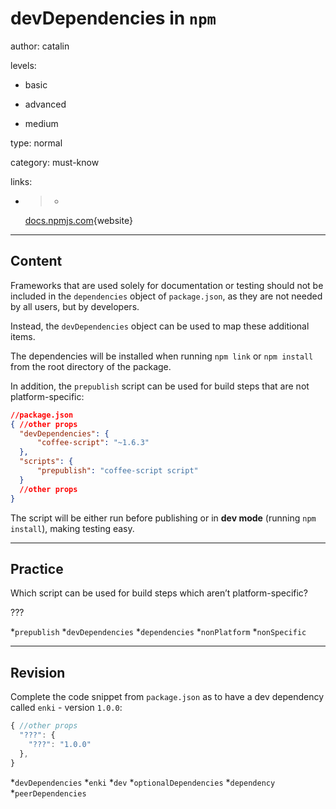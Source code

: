# devDependencies in `npm`
author: catalin

levels:

  - basic

  - advanced

  - medium

type: normal

category: must-know

links:

  - >-
    [docs.npmjs.com](https://docs.npmjs.com/files/package.json#devdependencies){website}

---
## Content

Frameworks that are used solely for documentation or testing should not be included in the `dependencies` object of `package.json`, as they are not needed by all users, but by developers.

Instead, the `devDependencies` object can be used to map these additional items.

The dependencies will be installed when running `npm link` or `npm install` from the root directory of the package.

In addition, the `prepublish` script can be used for build steps that are not platform-specific:
```json
//package.json
{ //other props
  "devDependencies": {
      "coffee-script": "~1.6.3"
  },
  "scripts": {
      "prepublish": "coffee-script script"
  }
  //other props
}
```
The script will be either run before publishing or in **dev mode** (running `npm install`), making testing easy.

---
## Practice

Which script can be used for build steps which aren’t platform-specific? 

???

*`prepublish` 
*`devDependencies` 
*`dependencies` 
*`nonPlatform` 
*`nonSpecific`

---
## Revision

Complete the code snippet from `package.json` as to have a dev dependency called `enki` - version `1.0.0`:
```javascript
{ //other props
  "???": {
    "???": "1.0.0"
  },
}
```

*`devDependencies`
*`enki`
*`dev`
*`optionalDependencies`
*`dependency`
*`peerDependencies`